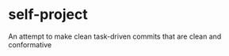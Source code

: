 self-project
============

An attempt to make clean task-driven commits that are clean and conformative
